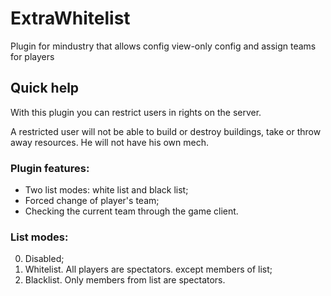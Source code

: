 # ExtraWhitelist
Plugin for mindustry that allows config view-only config and assign teams for players

## Quick help

With this plugin you can restrict users in rights on the server.

A restricted user will not be able to build or destroy buildings, take or throw away resources. He will not have his own mech.

### Plugin features:
* Two list modes: white list and black list;
* Forced change of player's team;
* Checking the current team through the game client.

### List modes:
0. Disabled;
1. Whitelist. All players are spectators. except members of list;
2. Blacklist. Only members from list are spectators. 
